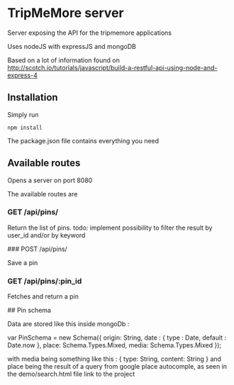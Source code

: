 # TripMeMore server

Server exposing the API for the tripmemore applications

Uses nodeJS with expressJS and mongoDB

Based on a lot of information found on http://scotch.io/tutorials/javascript/build-a-restful-api-using-node-and-express-4

## Installation

Simply run

    npm install

The package.json file contains everything you need

## Available routes

Opens a server on port 8080

The available routes are


### GET /api/pins/ 

Return the list of pins.
todo: implement possibility to filter the result by user_id and/or by keyword

### POST /api/pins/

Save a pin

### GET /api/pins/:pin_id

Fetches and return a pin


## Pin schema

Data are stored like this inside mongoDb :

var PinSchema   = new Schema({
   origin: String,
   date : { type : Date, default : Date.now },
   place: Schema.Types.Mixed,
   media: Schema.Types.Mixed
});

with media being something like this : { type: String, content: String }
and place being the result of a query from google place autocomple, as seen in the demo/search.html file link to the project


